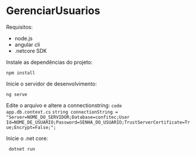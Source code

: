 # GerenciarUsuarios

Requisitos:
- node.js
- angular cli
- .netcore SDK


Instale as dependências do projeto:

<code>npm install</code>

Inicie o servidor de desenvolvimento:

<code>ng serve</code>

Edite o arquivo e altere a connectionstring:
<code>code app.db.context.cs</code>
<code>string connectionString = "Server=NOME_DO_SERVIDOR;Database=confitec;User Id=NOME_DE_USUARIO;Password=SENHA_DO_USUARIO;TrustServerCertificate=True;Encrypt=False;";</code>

Inicie o .net core:

<code> dotnet run </code>
